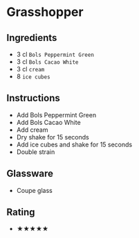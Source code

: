 # Grasshopper

## Ingredients
- 3 cl `Bols Peppermint Green`
- 3 cl `Bols Cacao White`
- 3 cl `cream`
- 8 `ice cubes`

## Instructions
- Add Bols Peppermint Green
- Add Bols Cacao White
- Add cream
- Dry shake for 15 seconds
- Add ice cubes and shake for 15 seconds
- Double strain

## Glassware
- Coupe glass

## Rating
- ★★★★★